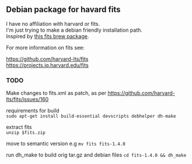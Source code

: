 ## Debian package for havard fits

I have no affiliation with harvard or fits.  
I'm just trying to make a debian friendly installation path.  
Inspired by [this fits brew package](https://formulae.brew.sh/formula/fits).

For more information on fits see:

https://github.com/harvard-lts/fits  
https://projects.iq.harvard.edu/fits

### TODO
Make changes to fits.xml as patch, as per https://github.com/harvard-lts/fits/issues/160

requirements for build  
`sudo apt-get install build-essential devscripts debhelper dh-make`

extract fits  
`unzip $fits.zip`

move to semantic version e.g
`mv fits fits-1.4.0`

run dh_make to build orig tar.gz and debian files
`cd fits-1.4.0 && dh_make`

